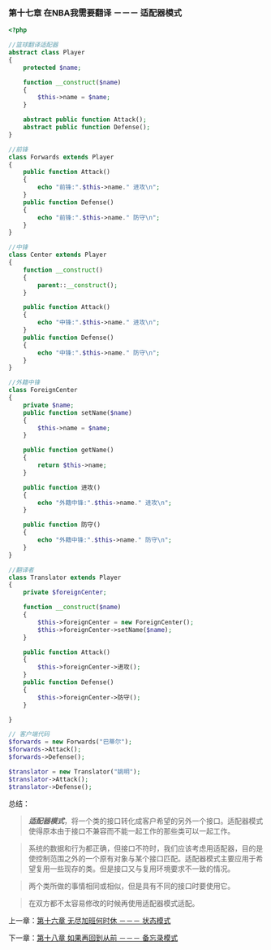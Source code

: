 ### 第十七章 在NBA我需要翻译 －－－ 适配器模式

```php
<?php 

//篮球翻译适配器
abstract class Player
{
    protected $name;

    function __construct($name)
    {
        $this->name = $name;
    }

    abstract public function Attack();
    abstract public function Defense();
}

//前锋
class Forwards extends Player
{
    public function Attack()
    {
        echo "前锋:".$this->name." 进攻\n";
    }
    public function Defense()
    {
        echo "前锋:".$this->name." 防守\n";
    }
}

//中锋
class Center extends Player
{
    function __construct()
    {
        parent::__construct();
    }

    public function Attack()
    {
        echo "中锋:".$this->name." 进攻\n";
    }
    public function Defense()
    {
        echo "中锋:".$this->name." 防守\n";
    }
}

//外籍中锋
class ForeignCenter
{
    private $name;
    public function setName($name)
    {
        $this->name = $name;
    }

    public function getName()
    {
        return $this->name;
    }

    public function 进攻()
    {
        echo "外籍中锋:".$this->name." 进攻\n";
    }

    public function 防守()
    {
        echo "外籍中锋:".$this->name." 防守\n";
    }
}

//翻译者
class Translator extends Player
{
    private $foreignCenter;

    function __construct($name)
    {
        $this->foreignCenter = new ForeignCenter();
        $this->foreignCenter->setName($name);
    }

    public function Attack()
    {
        $this->foreignCenter->进攻();
    }
    public function Defense()
    {
        $this->foreignCenter->防守();
    }

}

// 客户端代码
$forwards = new Forwards("巴蒂尔");
$forwards->Attack();
$forwards->Defense();

$translator = new Translator("姚明");
$translator->Attack();
$translator->Defense();
```

总结：

> ***适配器模式***，将一个类的接口转化成客户希望的另外一个接口。适配器模式使得原本由于接口不兼容而不能一起工作的那些类可以一起工作。

> 系统的数据和行为都正确，但接口不符时，我们应该考虑用适配器，目的是使控制范围之外的一个原有对象与某个接口匹配。适配器模式主要应用于希望复用一些现存的类。但是接口又与复用环境要求不一致的情况。

> 两个类所做的事情相同或相似，但是具有不同的接口时要使用它。

> 在双方都不太容易修改的时候再使用适配器模式适配。

上一章：[第十六章 无尽加班何时休 －－－ 状态模式](https://github.com/flyingalex/design-patterns-by-php/blob/master/files/chapter16.md)

下一章：[第十八章 如果再回到从前 －－－ 备忘录模式](https://github.com/flyingalex/design-patterns-by-php/blob/master/files/chapter18.md) 